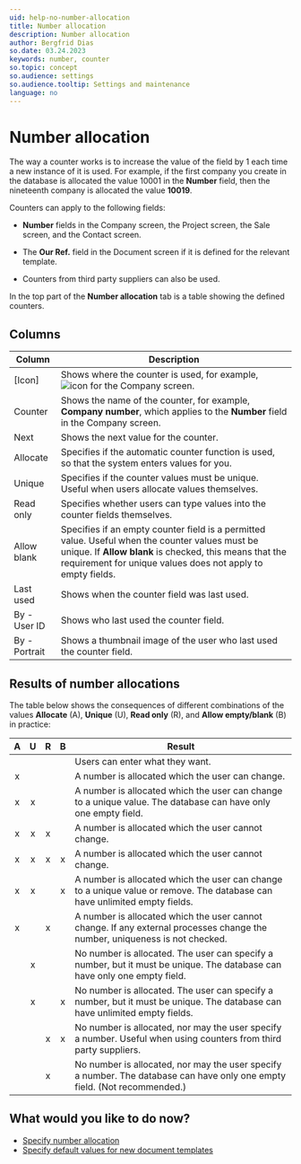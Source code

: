 ```yaml
---
uid: help-no-number-allocation
title: Number allocation
description: Number allocation
author: Bergfrid Dias
so.date: 03.24.2023
keywords: number, counter
so.topic: concept
so.audience: settings
so.audience.tooltip: Settings and maintenance
language: no
---
```


# Number allocation

The way a counter works is to increase the value of the field by 1 each time a new instance of it is used. For example, if the first company you create in the database is allocated the value 10001 in the **Number** field, then the nineteenth company is allocated the value **10019**.

Counters can apply to the following fields:

* **Number** fields in the Company screen, the Project screen, the Sale screen, and the Contact screen.

* The **Our Ref.** field in the Document screen if it is defined for the relevant template.

* Counters from third party suppliers can also be used.

In the top part of the **Number allocation** tab is a table showing the defined counters.

## Columns

| Column | Description |
|---|---|
| \[Icon\] | Shows where the counter is used, for example, ![icon][img1] for the Company screen. |
| Counter | Shows the name of the counter, for example, **Company number**, which applies to the **Number** field in the Company screen. |
| Next | Shows the next value for the counter. |
| Allocate | Specifies if the automatic counter function is used, so that the system enters values for you. |
| Unique | Specifies if the counter values must be unique. Useful when users allocate values themselves. |
| Read only | Specifies whether users can type values into the counter fields themselves. |
| Allow blank | Specifies if an empty counter field is a permitted value. Useful when the counter values must be unique. If **Allow blank** is checked, this means that the requirement for unique values does not apply to empty fields. |
| Last used | Shows when the counter field was last used. |
| By - User ID | Shows who last used the counter field. |
| By - Portrait | Shows a thumbnail image of the user who last used the counter field. |

## Results of number allocations

The table below shows the consequences of different combinations of the values **Allocate** (A), **Unique** (U), **Read only** (R), and **Allow empty/blank** (B) in practice:

| A | U | R | B | Result |
|:-:|:-:|:-:|:-:|---|
| | | | | Users can enter what they want. |
| x | | | | A number is allocated which the user can change. |
| x | x | | | A number is allocated which the user can change to a unique value. The database can have only one empty field. |
| x | x | x | | A number is allocated which the user cannot change. |
| x | x | x | x | A number is allocated which the user cannot change. |
| x | x | | x | A number is allocated which the user can change to a unique value or remove. The database can have unlimited empty fields. |
| x | | x | | A number is allocated which the user cannot change. If any external processes change the number, uniqueness is not checked. |
| | x | | | No number is allocated. The user can specify a number, but it must be unique. The database can have only one empty field. |
| | x | | x | No number is allocated. The user can specify a number, but it must be unique. The database can have unlimited empty fields. |
| | | x | x | No number is allocated, nor may the user specify a number. Useful when using counters from third party suppliers. |
| | | x | | No number is allocated, nor may the user specify a number. The database can have only one empty field. (Not recommended.) |

## What would you like to do now?

* [Specify number allocation][2]
* [Specify default values for new document templates][3]

<!-- Referenced links -->
[2]: configure.md
[3]: document-template-defaults.md

<!-- Referenced images -->
[img1]: ../../../../../media/icons/admin/contact.bmp

